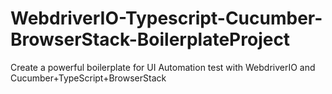 # WebdriverIO-Typescript-Cucumber-BrowserStack-BoilerplateProject
Create a powerful boilerplate for UI Automation test with WebdriverIO and Cucumber+TypeScript+BrowserStack

